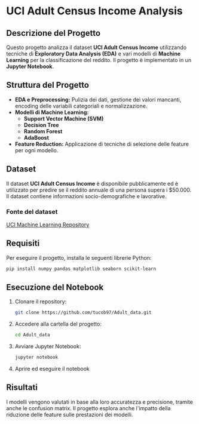 # UCI Adult Census Income Analysis

## Descrizione del Progetto
Questo progetto analizza il dataset **UCI Adult Census Income** utilizzando tecniche di **Exploratory Data Analysis (EDA)** e vari modelli di **Machine Learning** per la classificazione del reddito. Il progetto è implementato in un **Jupyter Notebook**.

## Struttura del Progetto
- **EDA e Preprocessing:** Pulizia dei dati, gestione dei valori mancanti, encoding delle variabili categoriali e normalizzazione.
- **Modelli di Machine Learning:**
  - **Support Vector Machine (SVM)**
  - **Decision Tree**
  - **Random Forest**
  - **AdaBoost**
- **Feature Reduction:** Applicazione di tecniche di selezione delle feature per ogni modello.

## Dataset
Il dataset **UCI Adult Census Income** è disponibile pubblicamente ed è utilizzato per predire se il reddito annuale di una persona supera i $50.000. Il dataset contiene informazioni socio-demografiche e lavorative.

### Fonte del dataset
[UCI Machine Learning Repository](https://archive.ics.uci.edu/ml/datasets/adult)

## Requisiti
Per eseguire il progetto, installa le seguenti librerie Python:
```bash
pip install numpy pandas matplotlib seaborn scikit-learn
```

## Esecuzione del Notebook
1. Clonare il repository:
   ```bash
   git clone https://github.com/tucob97/Adult_data.git
   ```
2. Accedere alla cartella del progetto:
   ```bash
   cd Adult_data
   ```
3. Avviare Jupyter Notebook:
   ```bash
   jupyter notebook
   ```
4. Aprire ed eseguire il notebook

## Risultati
I modelli vengono valutati in base alla loro accuratezza e precisione, tramite anche le confusion matrix. Il progetto esplora anche l'impatto della riduzione delle feature sulle prestazioni dei modelli.
